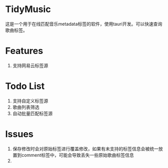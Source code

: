 # TidyMusic

这是一个用于在线匹配音乐metadata标签的软件，使用tauri开发。可以快速查询歌曲标签。

# Features
1. 支持网易云标签源

# Todo List
1. 支持自定义标签源
2. 歌曲列表筛选
3. 自动批量匹配标签源

# Issues
1. 保存修改时会对原始标签进行覆盖修改，如果有未支持的标签信息会被统一放置到comment标签中，可能会导致丢失一些原始歌曲标签信息
2. 
